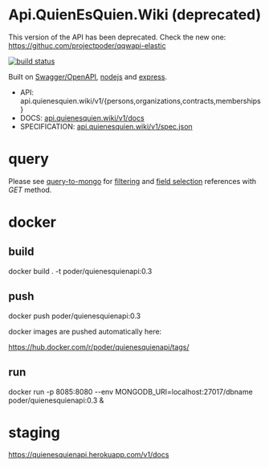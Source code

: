 # Api.QuienEsQuien.Wiki (deprecated)

This version of the API has been deprecated. Check the new one: https://githuc.com/projectpoder/qqwapi-elastic

[![build status](http://gitlab.rindecuentas.org/equipo-qqw/QuienesQuienApi/badges/dev/build.svg)](http://gitlab.rindecuentas.org/equipo-qqw/QuienesQuienApi/commits/dev)

Built on [Swagger/OpenAPI](https://github.com/OAI/OpenAPI-Specification/blob/master/versions/2.0.md), [nodejs](https://nodejs.org/en/) and [express](https://expressjs.com/).

  * API: api.quienesquien.wiki/v1/{persons,organizations,contracts,memberships}
  * DOCS: [api.quienesquien.wiki/v1/docs](https://api.quienesquien.wiki/v1/docs)
  * SPECIFICATION: [api.quienesquien.wiki/v1/spec.json](https://api.quienesquien.wiki/v1/spec.json)

# query

Please see
[query-to-mongo](https://www.npmjs.com/package/query-to-mongo) for
[filtering](https://www.npmjs.com/package/query-to-mongo#filtering) and
[field
selection](https://www.npmjs.com/package/query-to-mongo#field-selection)
references with *GET* method.

# docker

## build
docker build . -t poder/quienesquienapi:0.3                        

## push
docker push poder/quienesquienapi:0.3

docker images are pushed automatically here:

https://hub.docker.com/r/poder/quienesquienapi/tags/

## run
docker run -p 8085:8080 --env MONGODB_URI=localhost:27017/dbname  poder/quienesquienapi:0.3 &

# staging

https://quienesquienapi.herokuapp.com/v1/docs
